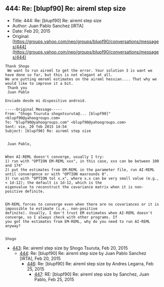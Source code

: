 ## 444: Re: [blupf90] Re: aireml step size

- Title: 444: Re: [blupf90] Re: aireml step size
- Author: Juan Pablo Sanchez [IRTA]
- Date: Feb 20, 2015
- Original: [https://groups.yahoo.com/neo/groups/blupf90/conversations/messages/444](https://groups.yahoo.com/neo/groups/blupf90/conversations/messages/444)

```
Thank Shogo
 We want to run aireml to get the error. Your solution 3 is want we have done so far, but this is not elegant at all.
We are putting emreml estimates on the aireml hessian.... That why we would like to improve it a bit.
 Thank you
 Juan Pablo

Enviado desde mi dispositivo android.

-----Original Message-----
From: "Shogo Tsuruta shogotsuruta@... [blupf90]" <blupf90@yahoogroups.com>
To: "blupf90@yahoogroups.com" <blupf90@yahoogroups.com>
Sent: vie, 20 feb 2015 14:54
Subject: [blupf90] Re: aireml step size


 Juan Pablo,


When AI-REML doesn't converge, usually I try:
1) run with "OPTION EM-REML xxx", in this case, xxx can be between 100 and 174"
2) put the estimates from EM-REML in the parameter file, run AI-REML until convergence or with "OPTION maxrounds 0".
3) run with "OPTION tol x.x", where x.x can be very small value (e.g., < 1d-12); the default is 1d-12, which is the
eigenvalue to reconstruct the covariance matrix when it is non-positive definite.


EM-REML forces to converge even when there are no covariances or it is impossible to estimate (i.e., non-positive
definite). Usually, I don't trust EM estimates when AI-REML doesn't converge, so I always check with other programs. If
you got the estimates from EM-REML, why do you need to run AI-REML anyway?


Shogo
```

- [443](0443.md): Re: aireml step size by Shogo Tsuruta, Feb 20, 2015
    - [444](0444.md): Re: [blupf90] Re: aireml step size by Juan Pablo Sanchez [IRTA], Feb 20, 2015
        - [446](0446.md): Re: [blupf90] Re: aireml step size by Andres Legarra, Feb 25, 2015
            - [447](0447.md): RE: [blupf90] Re: aireml step size by Sanchez, Juan Pablo, Feb 25, 2015
